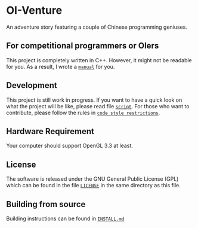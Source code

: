 # OI-Venture

An adventure story featuring a couple of Chinese programming geniuses.

## For competitional programmers or OIers

This project is completely written in C++. However, it might not be readable for you. As a result, I wrote a [`manual`](/doc/code.md) for you.

## Development

This project is still work in progress. If you want to have a quick look on what the project will be like, please read file [`script`](/doc/script.md). For those who want to contribute, please follow the rules in [`code style restrictions`](/doc/style.md).

## Hardware Requirement

Your computer should support OpenGL 3.3 at least.

## License

The software is released under the GNU General Public License (GPL) which can be found in the file [`LICENSE`](/LICENSE) in the same directory as this file.

## Building from source

Building instructions can be found in [`INSTALL.md`](/doc/install.md)